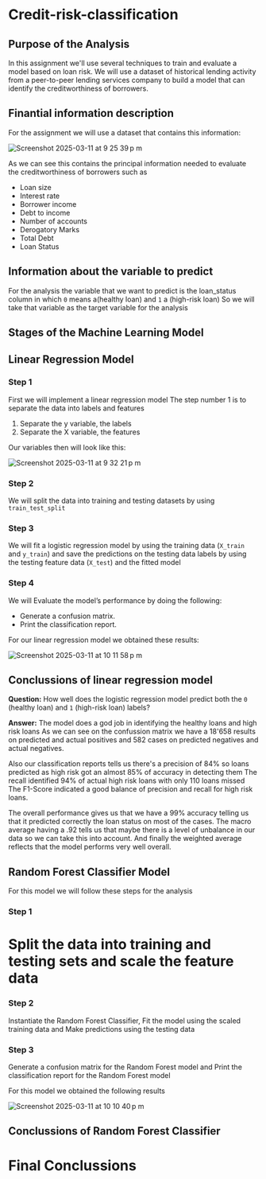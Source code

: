 # Credit-risk-classification

## Purpose of the Analysis

In this assignment we'll use several techniques to train and evaluate a model based on loan risk. We will use a dataset of historical lending activity from a peer-to-peer lending services company to build a model that can identify the creditworthiness of borrowers.

## Finantial information description

For the assignment we will use a dataset that contains this information:

![Screenshot 2025-03-11 at 9 25 39 p m](https://github.com/user-attachments/assets/99a72260-a1bc-4801-9281-e0de7b26436c)

As we can see this contains the principal information needed to evaluate the creditworthiness of borrowers such as
+ Loan size
+ Interest rate
+ Borrower income
+ Debt to income
+ Number of accounts
+ Derogatory Marks
+ Total Debt
+ Loan Status

## Information about the variable to predict

For the analysis the variable that we want to predict is the loan_status column in which `0` means a(healthy loan) and `1` a (high-risk loan)
So we will take that variable as the target variable for the analysis

## Stages of the Machine Learning Model

## Linear Regression Model

### Step 1

First we will implement a linear regression model 
The step number 1 is to separate the data into labels and features
1. Separate the y variable, the labels
2. Separate the X variable, the features

Our variables then will look like this:

![Screenshot 2025-03-11 at 9 32 21 p m](https://github.com/user-attachments/assets/27d1af7b-73ff-4b76-b136-1ced563c9627)

### Step 2

We will split the data into training and testing datasets by using `train_test_split`

### Step 3

We will fit a logistic regression model by using the training data (`X_train` and `y_train`) and save the predictions on the testing data labels by using the testing feature data (`X_test`) and the fitted model

### Step 4

We will Evaluate the model’s performance by doing the following:

* Generate a confusion matrix.
* Print the classification report.

For our linear regression model we obtained these results:

![Screenshot 2025-03-11 at 10 11 58 p m](https://github.com/user-attachments/assets/05586f5c-5fe7-4db5-bfce-1b7e961ba962)


## Conclussions of linear regression model

**Question:** How well does the logistic regression model predict both the `0` (healthy loan) and `1` (high-risk loan) labels?

**Answer:** 
The model does a god job in identifying the healthy loans and high risk loans
As we can see on the confussion matrix we have a 18'658 results on predicted and actual positives and 582 cases on predicted negatives and actual negatives.

Also our classification reports tells us there's a precision of 84% so loans predicted as high risk got an almost 85% of accuracy in detecting them
The recall identified 94% of actual high risk loans with only 110 loans missed
The F1-Score indicated a good balance of precision and recall for high risk loans.

The overall performance gives us that we have a 99% accuracy telling us that it predicted correctly the loan status on most of the cases.
The macro average having a .92 tells us that maybe there is a level of unbalance in our data so we can take this into account.
And finally the weighted average reflects that the model performs very well overall.

## Random Forest Classifier Model

For this model we will follow these steps for the analysis

### Step 1

# Split the data into training and testing sets and scale the feature data 

### Step 2

Instantiate the Random Forest Classifier, Fit the model using the scaled training data and Make predictions using the testing data

### Step 3

Generate a confusion matrix for the Random Forest model and Print the classification report for the Random Forest model

For this model we obtained the following results

![Screenshot 2025-03-11 at 10 10 40 p m](https://github.com/user-attachments/assets/30bf01e5-eb58-4852-9da2-65bca1da8dcf)

## Conclussions of Random Forest Classifier



# Final Conclussions

















